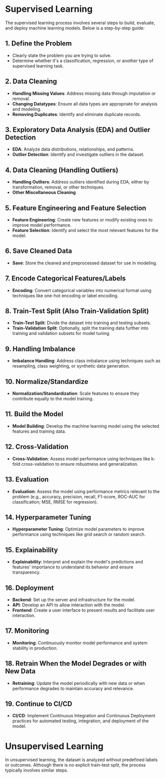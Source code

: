 # Supervised Learning

The supervised learning process involves several steps to build, evaluate, and deploy machine learning models. Below is a step-by-step guide:

## 1. Define the Problem

- Clearly state the problem you are trying to solve.
- Determine whether it's a classification, regression, or another type of supervised learning task.

## 2. Data Cleaning

- **Handling Missing Values**: Address missing data through imputation or removal.
- **Changing Datatypes**: Ensure all data types are appropriate for analysis and modeling.
- **Removing Duplicates**: Identify and eliminate duplicate records.

## 3. Exploratory Data Analysis (EDA) and Outlier Detection

- **EDA**: Analyze data distributions, relationships, and patterns.
- **Outlier Detection**: Identify and investigate outliers in the dataset.

## 4. Data Cleaning (Handling Outliers)

- **Handling Outliers**: Address outliers identified during EDA, either by transformation, removal, or other techniques.
- **Other Miscellaneous Cleaning**

## 5. Feature Engineering and Feature Selection

- **Feature Engineering**: Create new features or modify existing ones to improve model performance.
- **Feature Selection**: Identify and select the most relevant features for the model.

## 6. Save Cleaned Data

- **Save**: Store the cleaned and preprocessed dataset for use in modeling.

## 7. Encode Categorical Features/Labels

- **Encoding**: Convert categorical variables into numerical format using techniques like one-hot encoding or label encoding.

## 8. Train-Test Split (Also Train-Validation Split)

- **Train-Test Split**: Divide the dataset into training and testing subsets.
- **Train-Validation Split**: Optionally, split the training data further into training and validation subsets for model tuning.

## 9. Handling Imbalance

- **Imbalance Handling**: Address class imbalance using techniques such as resampling, class weighting, or synthetic data generation.

## 10. Normalize/Standardize

- **Normalization/Standardization**: Scale features to ensure they contribute equally to the model training.

## 11. Build the Model

- **Model Building**: Develop the machine learning model using the selected features and training data.

## 12. Cross-Validation

- **Cross-Validation**: Assess model performance using techniques like k-fold cross-validation to ensure robustness and generalization.

## 13. Evaluation

- **Evaluation**: Assess the model using performance metrics relevant to the problem (e.g., accuracy, precision, recall, F1-score, ROC-AUC for classification; MSE, RMSE for regression).

## 14. Hyperparameter Tuning

- **Hyperparameter Tuning**: Optimize model parameters to improve performance using techniques like grid search or random search.

## 15. Explainability

- **Explainability**: Interpret and explain the model's predictions and features' importance to understand its behavior and ensure transparency.

## 16. Deployment

- **Backend**: Set up the server and infrastructure for the model.
- **API**: Develop an API to allow interaction with the model.
- **Frontend**: Create a user interface to present results and facilitate user interaction.

## 17. Monitoring

- **Monitoring**: Continuously monitor model performance and system stability in production.

## 18. Retrain When the Model Degrades or with New Data

- **Retraining**: Update the model periodically with new data or when performance degrades to maintain accuracy and relevance.

## 19. Continue to CI/CD

- **CI/CD**: Implement Continuous Integration and Continuous Deployment practices for automated testing, integration, and deployment of the model.

# Unsupervised Learning

In unsupervised learning, the dataset is analyzed without predefined labels or outcomes. Although there is no explicit train-test split, the process typically involves similar steps.
